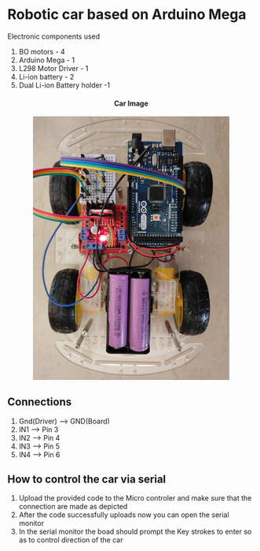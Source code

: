 # Robotic car based on Arduino Mega

  <p>
    Electronic components used
  </p>  
  <ol>
      <li>BO motors - 4</li>
      <li>Arduino Mega - 1</li>
      <li>L298 Motor Driver - 1</li>
      <li>Li-ion battery - 2</li>
      <li>Dual Li-ion Battery holder -1</li>
    </ol>
   <h4 align = "center">Car Image</h4>
   <div align="center">
  <img src="/Assets/Car.jpeg" width=400 >
  </div>
  
  ## Connections 
  <ol>
  <li>Gnd(Driver) --> GND(Board)</li>
  <li>IN1 --> Pin 3 </li>
  <li>IN2 --> Pin 4</li>
  <li>IN3 --> Pin 5</li>
  <li>IN4 --> Pin 6</li>
  </ol>
  
  
  
  ## How to control the car via serial 
  <ol>
  <li>Upload the provided code to the Micro controler and make sure that the connection are made as depicted</li>
  <li>After the code successfully uploads now you can open the serial monitor</li>
  <li>In the serial monitor the boad should prompt the Key strokes to enter so as to control direction of the car</li>
  </ol>

  
